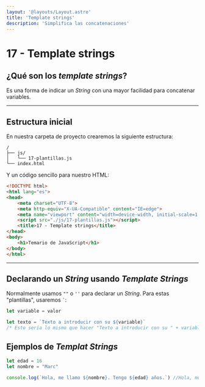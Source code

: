 ```yaml
---
layout: '@layouts/Layout.astro'
title: 'Template strings'
description: 'Simplifica las concatenaciones'
---
```

# 17 - Template strings

## ¿Qué son los *template strings*?

Es una forma de indicar un *String* con una mayor facilidad para concatenar variables.

<hr>

## Estructura inicial

En nuestra carpeta de proyecto crearemos la siguiente estructura:

```
/
├── js/
│   └── 17-plantillas.js
└── index.html
```

Y un código sencillo para nuestro HTML:

```html
<!DOCTYPE html>
<html lang="es">
<head>
    <meta charset="UTF-8">
    <meta http-equiv="X-UA-Compatible" content="IE=edge">
    <meta name="viewport" content="width=device-width, initial-scale=1.0">
    <script src="./js/17-plantillas.js"></script>
    <title>17 - Template strings</title>
</head>
<body>
    <h1>Temario de JavaScript</h1>
</body>
</html>
```

<hr>

## Declarando un *String* usando *Template Strings*

Normalmente usamos `""` o `''` para declarar un *String*. Para estas "plantillas", usaremos <code>`</code>:

```js
let variable = valor

let texto = `Texto a introducir con su ${variable}`
/* Esto sería lo mismo que hacer "Texto a introducir con su " + variable */
```

## Ejemplos de *Templat Strings*

```js
let edad = 16
let nombre = "Marc"

console.log(`Hola, me llamo ${nombre}. Tengo ${edad} años.`) //Hola, me llamo Marc. Tengo 16 años.
```